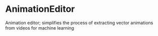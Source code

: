 AnimationEditor
===============

Animation editor; simplifies the process of extracting vector animations from videos for machine learning
